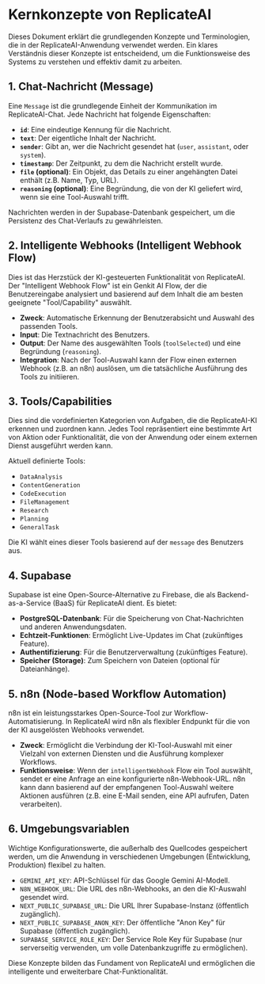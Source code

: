 # Kernkonzepte von ReplicateAI

Dieses Dokument erklärt die grundlegenden Konzepte und Terminologien, die in der ReplicateAI-Anwendung verwendet werden. Ein klares Verständnis dieser Konzepte ist entscheidend, um die Funktionsweise des Systems zu verstehen und effektiv damit zu arbeiten.

## 1. Chat-Nachricht (Message)

Eine `Message` ist die grundlegende Einheit der Kommunikation im ReplicateAI-Chat. Jede Nachricht hat folgende Eigenschaften:

*   **`id`**: Eine eindeutige Kennung für die Nachricht.
*   **`text`**: Der eigentliche Inhalt der Nachricht.
*   **`sender`**: Gibt an, wer die Nachricht gesendet hat (`user`, `assistant`, oder `system`).
*   **`timestamp`**: Der Zeitpunkt, zu dem die Nachricht erstellt wurde.
*   **`file` (optional)**: Ein Objekt, das Details zu einer angehängten Datei enthält (z.B. Name, Typ, URL).
*   **`reasoning` (optional)**: Eine Begründung, die von der KI geliefert wird, wenn sie eine Tool-Auswahl trifft.

Nachrichten werden in der Supabase-Datenbank gespeichert, um die Persistenz des Chat-Verlaufs zu gewährleisten.

## 2. Intelligente Webhooks (Intelligent Webhook Flow)

Dies ist das Herzstück der KI-gesteuerten Funktionalität von ReplicateAI. Der "Intelligent Webhook Flow" ist ein Genkit AI Flow, der die Benutzereingabe analysiert und basierend auf dem Inhalt die am besten geeignete "Tool/Capability" auswählt.

*   **Zweck**: Automatische Erkennung der Benutzerabsicht und Auswahl des passenden Tools.
*   **Input**: Die Textnachricht des Benutzers.
*   **Output**: Der Name des ausgewählten Tools (`toolSelected`) und eine Begründung (`reasoning`).
*   **Integration**: Nach der Tool-Auswahl kann der Flow einen externen Webhook (z.B. an n8n) auslösen, um die tatsächliche Ausführung des Tools zu initiieren.

## 3. Tools/Capabilities

Dies sind die vordefinierten Kategorien von Aufgaben, die die ReplicateAI-KI erkennen und zuordnen kann. Jedes Tool repräsentiert eine bestimmte Art von Aktion oder Funktionalität, die von der Anwendung oder einem externen Dienst ausgeführt werden kann.

Aktuell definierte Tools:

*   `DataAnalysis`
*   `ContentGeneration`
*   `CodeExecution`
*   `FileManagement`
*   `Research`
*   `Planning`
*   `GeneralTask`

Die KI wählt eines dieser Tools basierend auf der `message` des Benutzers aus.

## 4. Supabase

Supabase ist eine Open-Source-Alternative zu Firebase, die als Backend-as-a-Service (BaaS) für ReplicateAI dient. Es bietet:

*   **PostgreSQL-Datenbank**: Für die Speicherung von Chat-Nachrichten und anderen Anwendungsdaten.
*   **Echtzeit-Funktionen**: Ermöglicht Live-Updates im Chat (zukünftiges Feature).
*   **Authentifizierung**: Für die Benutzerverwaltung (zukünftiges Feature).
*   **Speicher (Storage)**: Zum Speichern von Dateien (optional für Dateianhänge).

## 5. n8n (Node-based Workflow Automation)

n8n ist ein leistungsstarkes Open-Source-Tool zur Workflow-Automatisierung. In ReplicateAI wird n8n als flexibler Endpunkt für die von der KI ausgelösten Webhooks verwendet.

*   **Zweck**: Ermöglicht die Verbindung der KI-Tool-Auswahl mit einer Vielzahl von externen Diensten und die Ausführung komplexer Workflows.
*   **Funktionsweise**: Wenn der `intelligentWebhook` Flow ein Tool auswählt, sendet er eine Anfrage an eine konfigurierte n8n-Webhook-URL. n8n kann dann basierend auf der empfangenen Tool-Auswahl weitere Aktionen ausführen (z.B. eine E-Mail senden, eine API aufrufen, Daten verarbeiten).

## 6. Umgebungsvariablen

Wichtige Konfigurationswerte, die außerhalb des Quellcodes gespeichert werden, um die Anwendung in verschiedenen Umgebungen (Entwicklung, Produktion) flexibel zu halten.

*   `GEMINI_API_KEY`: API-Schlüssel für das Google Gemini AI-Modell.
*   `N8N_WEBHOOK_URL`: Die URL des n8n-Webhooks, an den die KI-Auswahl gesendet wird.
*   `NEXT_PUBLIC_SUPABASE_URL`: Die URL Ihrer Supabase-Instanz (öffentlich zugänglich).
*   `NEXT_PUBLIC_SUPABASE_ANON_KEY`: Der öffentliche "Anon Key" für Supabase (öffentlich zugänglich).
*   `SUPABASE_SERVICE_ROLE_KEY`: Der Service Role Key für Supabase (nur serverseitig verwenden, um volle Datenbankzugriffe zu ermöglichen).

Diese Konzepte bilden das Fundament von ReplicateAI und ermöglichen die intelligente und erweiterbare Chat-Funktionalität.